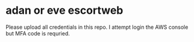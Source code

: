 # adan or eve escortweb

Please upload all credentials in this repo. 
I attempt login the AWS console but MFA code is requried.
